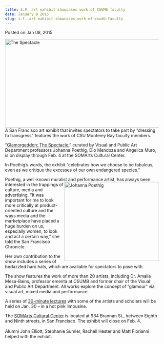 ```yaml
---
title: S.F. art exhibit showcases work of CSUMB faculty
date: January 8 2015
slug: s.f.-art-exhibit-showcases-work-of-csumb-faculty
---
```


 



<span class="date">Posted on Jan 08, 2015    </span>
<p><img alt=" The Spectacle" src="https://news.csumb.edu/sites/default/files/65/attachments/news/images/glamorgeddon-preview-image_15114494154_l.jpg" style="width:550px; height:290px; float:left">A San Francisco art
exhibit that invites spectators to take part by &#x201C;dressing to
transgress&#x201D; features the work of CSU Monterey Bay faculty
members.</img></p>
<p>&#x201C;<a href="https://www.somarts.org/glamorgeddonopens/" rel="nofollow">Glamorgeddon: The Spectacle</a>,&#x201D; curated by Visual and
Public Art Department professors Johanna Poethig, Dio Mendoza and
Angelica Muro, is on display through Feb. 4 at the SOMArts Cultural
Center.</p>
<p>In Poethig&#x2019;s words, the exhibit &#x201C;celebrates how we choose to be
fabulous, even as we critique the excesses of our own endangered
species.&#x201D;</p>
<p>Poethig, a well-known muralist and performance artist, has
always been interested in the trappings&#xA0;<img alt="Johanna Poethig" src="https://news.csumb.edu/sites/default/files/65/attachments/news/images/johanna_poethig_0.jpg" style="width:310px; height:259px; float:right">of culture, media
and advertising. &#x201C;It was important for me to look more critically
at product-oriented culture and the ways media and the marketplace
have placed a huge burden on us, especially women, to look and act
a certain way,&#x201D; she told the San Francisco Chronicle.</img></p>
<p>Her own contribution to the show includes a series of bedazzled
hard hats, which are available for spectators to pose with.</p>
<p>The show features the work of more than 20 artists, including
Dr. Amalia Mesa-Bains, professor emerita at CSUMB and former chair
of the Visual and Public Art Department. All works explore the
concept of &#x201C;glamour&#x201D; via visual art, mixed media and
performance.</p>
<p>A series of <a href="https://www.somarts.org/limolectures/" rel="nofollow">30-minute lectures</a> with some of the artists and
scholars will be held on Jan. 30 &#x2013; in a hot pink limousine.</p>
<p>The <a href="https://www.somarts.org" rel="nofollow">SOMArts
Cultural Center</a> is located at 934 Brannan St., between Eighth
and Ninth streets, in San Francisco. The exhibit will close on Feb.
4.&#xA0;<br>
<br>
Alumni John Elliott, Stephanie Sumler, Rachell Hester and Matt
Florianni helped with the exhibit.</br></br></p>





 
